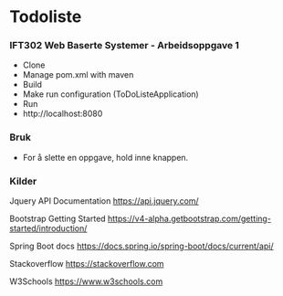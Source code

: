 # Todoliste
### IFT302 Web Baserte Systemer - Arbeidsoppgave 1
- Clone
- Manage pom.xml with maven
- Build
- Make run configuration (ToDoListeApplication)
- Run
- http://localhost:8080


### Bruk
- For å slette en oppgave, hold inne knappen.


### Kilder
Jquery API Documentation
https://api.jquery.com/

Bootstrap Getting Started
https://v4-alpha.getbootstrap.com/getting-started/introduction/

Spring Boot docs
https://docs.spring.io/spring-boot/docs/current/api/

Stackoverflow
https://stackoverflow.com

W3Schools
https://www.w3schools.com